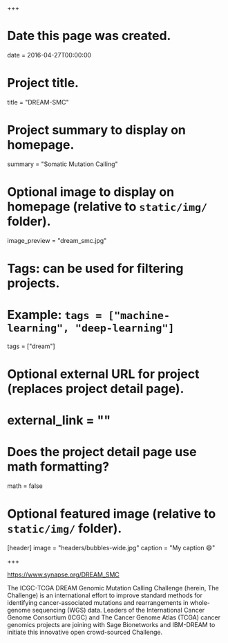 +++
# Date this page was created.
date = 2016-04-27T00:00:00

# Project title.
title = "DREAM-SMC"

# Project summary to display on homepage.
summary = "Somatic Mutation Calling"

# Optional image to display on homepage (relative to `static/img/` folder).
image_preview = "dream_smc.jpg"

# Tags: can be used for filtering projects.
# Example: `tags = ["machine-learning", "deep-learning"]`
tags = ["dream"]

# Optional external URL for project (replaces project detail page).
# external_link = ""

# Does the project detail page use math formatting?
math = false

# Optional featured image (relative to `static/img/` folder).
[header]
image = "headers/bubbles-wide.jpg"
caption = "My caption :smile:"

+++

https://www.synapse.org/DREAM_SMC

The ICGC-TCGA DREAM Genomic Mutation Calling Challenge (herein, The Challenge)
is an international effort to improve standard methods for identifying
cancer-associated mutations and rearrangements in whole-genome sequencing (WGS)
data. Leaders of the International Cancer Genome Consortium (ICGC) and
The Cancer Genome Atlas (TCGA) cancer genomics projects are joining with Sage
Bionetworks and IBM-DREAM to initiate this innovative open crowd-sourced Challenge.
